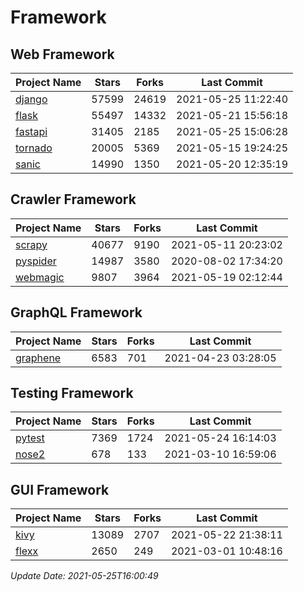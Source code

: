 # Framework

## Web Framework
| Project Name | Stars | Forks | Last Commit |
| ------------ | ----- | ----- | ----------- |
| [django](https://github.com/django/django) | 57599 | 24619 | 2021-05-25 11:22:40 |
| [flask](https://github.com/pallets/flask) | 55497 | 14332 | 2021-05-21 15:56:18 |
| [fastapi](https://github.com/tiangolo/fastapi) | 31405 | 2185 | 2021-05-25 15:06:28 |
| [tornado](https://github.com/tornadoweb/tornado) | 20005 | 5369 | 2021-05-15 19:24:25 |
| [sanic](https://github.com/sanic-org/sanic) | 14990 | 1350 | 2021-05-20 12:35:19 |

## Crawler Framework
| Project Name | Stars | Forks | Last Commit |
| ------------ | ----- | ----- | ----------- |
| [scrapy](https://github.com/scrapy/scrapy) | 40677 | 9190 | 2021-05-11 20:23:02 |
| [pyspider](https://github.com/binux/pyspider) | 14987 | 3580 | 2020-08-02 17:34:20 |
| [webmagic](https://github.com/code4craft/webmagic) | 9807 | 3964 | 2021-05-19 02:12:44 |

## GraphQL Framework
| Project Name | Stars | Forks | Last Commit |
| ------------ | ----- | ----- | ----------- |
| [graphene](https://github.com/graphql-python/graphene) | 6583 | 701 | 2021-04-23 03:28:05 |

## Testing Framework
| Project Name | Stars | Forks | Last Commit |
| ------------ | ----- | ----- | ----------- |
| [pytest](https://github.com/pytest-dev/pytest) | 7369 | 1724 | 2021-05-24 16:14:03 |
| [nose2](https://github.com/nose-devs/nose2) | 678 | 133 | 2021-03-10 16:59:06 |

## GUI Framework
| Project Name | Stars | Forks | Last Commit |
| ------------ | ----- | ----- | ----------- |
| [kivy](https://github.com/kivy/kivy) | 13089 | 2707 | 2021-05-22 21:38:11 |
| [flexx](https://github.com/flexxui/flexx) | 2650 | 249 | 2021-03-01 10:48:16 |

*Update Date: 2021-05-25T16:00:49*